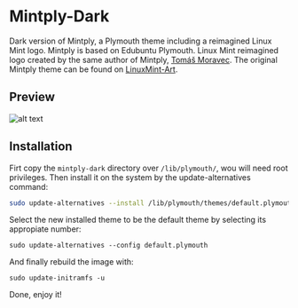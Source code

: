 # Mintply-Dark

Dark version of Mintply, a Plymouth theme including a reimagined Linux Mint logo. Mintply is based on Edubuntu Plymouth. Linux Mint reimagined logo created by the same author of Mintply, [Tomáš Moravec][1]. The original Mintply theme can be found on [LinuxMint-Art][2].

## Preview

![alt text](https://github.com/calvellido/mintply-dark/blob/master/mintply-dark.png "Mintply-Dark")


## Installation

Firt copy the `mintply-dark` directory over `/lib/plymouth/`, wou will need root privileges. Then install it on the system by the update-alternatives command:
```sh
sudo update-alternatives --install /lib/plymouth/themes/default.plymouth default.plymouth /lib/plymouth/themes/mintply-dark/mintply-dark.plymouth 100
```
Select the new installed theme to be the default theme by selecting its appropiate number:
```
sudo update-alternatives --config default.plymouth
```
And finally rebuild the image with:
```
sudo update-initramfs -u
```

Done, enjoy it!

[1]: http://tmoravec.cz
[2]: http://linuxmint-art.org/content/show.php?content=159560
